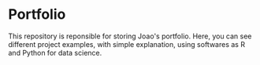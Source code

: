 # Portfolio
This repository is reponsible for storing Joao's portfolio. Here, you can see different project examples, with simple explanation, using softwares as R and Python for data science.
